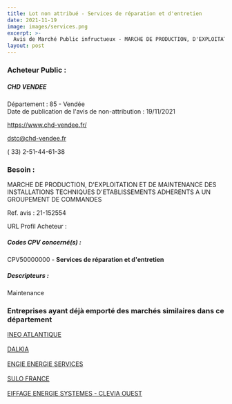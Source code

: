 ```yaml
---
title: Lot non attribué - Services de réparation et d'entretien
date: 2021-11-19
image: images/services.png
excerpt: >-
  Avis de Marché Public infructueux - MARCHE DE PRODUCTION, D'EXPLOITATION ET DE MAINTENANCE DES INSTALLATIONS TECHNIQUES D'ETABLISSEMENTS ADHERENTS A UN GROUPEMENT DE COMMANDES
layout: post
---
```


### Acheteur Public :
##### CHD VENDEE
Département : 85 - Vendée<br/>
Date de publication de l'avis de non-attribution : 19/11/2021


https://www.chd-vendee.fr/

dstc@chd-vendee.fr

( 33) 2-51-44-61-38
### Besoin :

MARCHE DE PRODUCTION, D'EXPLOITATION ET DE MAINTENANCE DES INSTALLATIONS TECHNIQUES D'ETABLISSEMENTS ADHERENTS A UN GROUPEMENT DE COMMANDES

Ref. avis : 21-152554

URL Profil Acheteur : 

##### Codes CPV concerné(s) :
CPV50000000 - **Services de réparation et d'entretien** <br/>

##### Descripteurs :
Maintenance <br/>

### Entreprises ayant déjà emporté des marchés similaires dans ce département
<a href="/entreprise-557/siren-414799296">INEO ATLANTIQUE</a><br/><br/>
<a href="/entreprise-563/siren-456500537">DALKIA</a><br/><br/>
<a href="/entreprise-572/siren-552046955">ENGIE ENERGIE SERVICES</a><br/><br/>
<a href="/entreprise-575/siren-778151944">SULO FRANCE</a><br/><br/>
<a href="/entreprise-575/siren-788373603">EIFFAGE ENERGIE SYSTEMES - CLEVIA OUEST</a><br/><br/>
